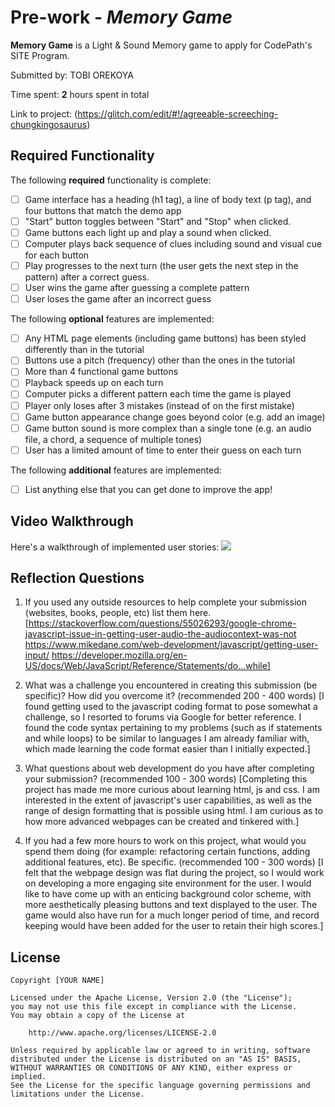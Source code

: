 # Pre-work - *Memory Game*

**Memory Game** is a Light & Sound Memory game to apply for CodePath's SITE Program. 

Submitted by: TOBI OREKOYA

Time spent: **2** hours spent in total

Link to project: (https://glitch.com/edit/#!/agreeable-screeching-chungkingosaurus)

## Required Functionality

The following **required** functionality is complete:

* [ ] Game interface has a heading (h1 tag), a line of body text (p tag), and four buttons that match the demo app
* [ ] "Start" button toggles between "Start" and "Stop" when clicked. 
* [ ] Game buttons each light up and play a sound when clicked. 
* [ ] Computer plays back sequence of clues including sound and visual cue for each button
* [ ] Play progresses to the next turn (the user gets the next step in the pattern) after a correct guess. 
* [ ] User wins the game after guessing a complete pattern
* [ ] User loses the game after an incorrect guess

The following **optional** features are implemented:

* [ ] Any HTML page elements (including game buttons) has been styled differently than in the tutorial
* [ ] Buttons use a pitch (frequency) other than the ones in the tutorial
* [ ] More than 4 functional game buttons
* [ ] Playback speeds up on each turn
* [ ] Computer picks a different pattern each time the game is played
* [ ] Player only loses after 3 mistakes (instead of on the first mistake)
* [ ] Game button appearance change goes beyond color (e.g. add an image)
* [ ] Game button sound is more complex than a single tone (e.g. an audio file, a chord, a sequence of multiple tones)
* [ ] User has a limited amount of time to enter their guess on each turn

The following **additional** features are implemented:

- [ ] List anything else that you can get done to improve the app!

## Video Walkthrough

Here's a walkthrough of implemented user stories:
![](http://g.recordit.co/NszYTDccbA.gif)


## Reflection Questions
1. If you used any outside resources to help complete your submission (websites, books, people, etc) list them here. 
[https://stackoverflow.com/questions/55026293/google-chrome-javascript-issue-in-getting-user-audio-the-audiocontext-was-not
https://www.mikedane.com/web-development/javascript/getting-user-input/
https://developer.mozilla.org/en-US/docs/Web/JavaScript/Reference/Statements/do...while]

2. What was a challenge you encountered in creating this submission (be specific)? How did you overcome it? (recommended 200 - 400 words) 
[I found getting used to the javascript coding format to pose somewhat a challenge, so I resorted to forums via Google for better reference.
I found the code syntax pertaining to my problems (such as if statements and while loops) to be similar to languages I am already familiar with,
which made learning the code format easier than I initially expected.]

3. What questions about web development do you have after completing your submission? (recommended 100 - 300 words) 
[Completing this project has made me more curious about learning html, js and css. I am interested in the extent of javascript's
 user capabilities, as well as the range of design formatting that is possible using html. I am curious as to how more advanced webpages
 can be created and tinkered with.]

4. If you had a few more hours to work on this project, what would you spend them doing (for example: refactoring certain functions, adding additional features, etc). Be specific. (recommended 100 - 300 words) 
[I felt that the webpage design was flat during the project, so I would work on developing a more engaging site environment for the user.
I would like to have come up with an enticing background color scheme, with more aesthetically pleasing buttons and text displayed to the user.
The game would also have run for a much longer period of time, and record keeping would have been added for the user to retain their high scores.]



## License

    Copyright [YOUR NAME]

    Licensed under the Apache License, Version 2.0 (the "License");
    you may not use this file except in compliance with the License.
    You may obtain a copy of the License at

        http://www.apache.org/licenses/LICENSE-2.0

    Unless required by applicable law or agreed to in writing, software
    distributed under the License is distributed on an "AS IS" BASIS,
    WITHOUT WARRANTIES OR CONDITIONS OF ANY KIND, either express or implied.
    See the License for the specific language governing permissions and
    limitations under the License.